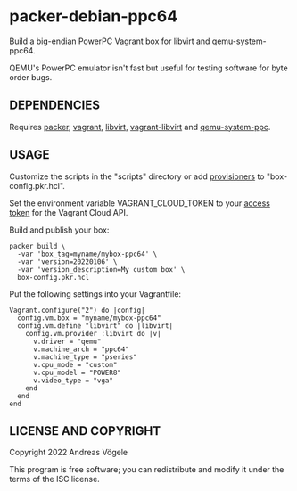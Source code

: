 # packer-debian-ppc64

Build a big-endian PowerPC Vagrant box for libvirt and qemu-system-ppc64.

QEMU's PowerPC emulator isn't fast but useful for testing software for byte
order bugs.

## DEPENDENCIES

Requires [packer](https://www.packer.io/),
[vagrant](https://www.vagrantup.com/), [libvirt](https://libvirt.org/),
[vagrant-libvirt](https://github.com/vagrant-libvirt/vagrant-libvirt) and
[qemu-system-ppc](https://www.qemu.org/).

## USAGE

Customize the scripts in the "scripts" directory or add
[provisioners](https://www.packer.io/docs/provisioners) to
"box-config.pkr.hcl".

Set the environment variable VAGRANT_CLOUD_TOKEN to your [access
token](https://app.vagrantup.com/settings/security) for the Vagrant Cloud API.

Build and publish your box:

    packer build \
      -var 'box_tag=myname/mybox-ppc64' \
      -var 'version=20220106' \
      -var 'version_description=My custom box' \
      box-config.pkr.hcl

Put the following settings into your Vagrantfile:

    Vagrant.configure("2") do |config|
      config.vm.box = "myname/mybox-ppc64"
      config.vm.define "libvirt" do |libvirt|
        config.vm.provider :libvirt do |v|
          v.driver = "qemu"
          v.machine_arch = "ppc64"
          v.machine_type = "pseries"
          v.cpu_mode = "custom"
          v.cpu_model = "POWER8"
          v.video_type = "vga"
        end
      end
    end

## LICENSE AND COPYRIGHT

Copyright 2022 Andreas Vögele

This program is free software; you can redistribute and modify it under the
terms of the ISC license.
